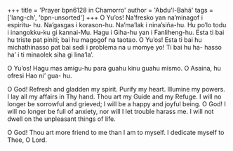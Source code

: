 +++
title = 'Prayer bpn6128 in Chamorro'
author = 'Abdu'l-Bahá'
tags = ['lang-ch', 'bpn-unsorted']
+++
O Yu’os! Na’fresko yan na’minagof i espiritu- hu. Na’gasgas i korason-hu. Na’ma’lak i nina’siña-hu. Hu po’lo todu i inangokku-ku gi kannai-Mu. Hagu i Giha-hu yan i Fanliheng-hu. Esta ti bai hu triste pat piniti; bai hu magogof na taotao. O Yu’os! Esta ti bai hu michathinasso pat bai sedi i problema na u momye yo! Ti bai hu ha- hasso ha’ i ti minaolek siha gi lina’la’.

O Yu’os! Hagu mas amigu-hu para guahu kinu guahu mismo. O Asaina, hu ofresi Hao ni’ gua-
hu.

O God! Refresh and gladden my spirit. Purify my heart. Illumine my powers. I lay all my affairs in Thy hand. Thou art my Guide and my Refuge. I will no longer be sorrowful and grieved; I will be a happy and joyful being. O God! I will no longer be full of anxiety, nor will I let trouble harass me. I will not dwell on the unpleasant things of life.

O God! Thou art more friend to me than I am to myself. I dedicate myself to Thee, O Lord.
